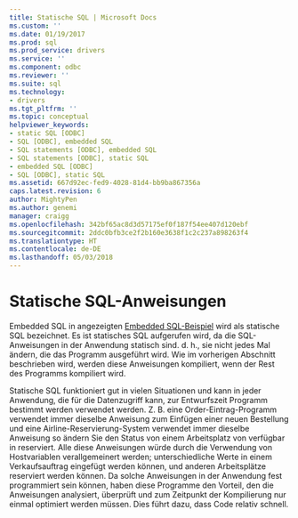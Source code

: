 ```yaml
---
title: Statische SQL | Microsoft Docs
ms.custom: ''
ms.date: 01/19/2017
ms.prod: sql
ms.prod_service: drivers
ms.service: ''
ms.component: odbc
ms.reviewer: ''
ms.suite: sql
ms.technology:
- drivers
ms.tgt_pltfrm: ''
ms.topic: conceptual
helpviewer_keywords:
- static SQL [ODBC]
- SQL [ODBC], embedded SQL
- SQL statements [ODBC], embedded SQL
- SQL statements [ODBC], static SQL
- embedded SQL [ODBC]
- SQL [ODBC], static SQL
ms.assetid: 667d92ec-fed9-4028-81d4-bb9ba867356a
caps.latest.revision: 6
author: MightyPen
ms.author: genemi
manager: craigg
ms.openlocfilehash: 342bf65ac8d3d57175ef0f187f54ee407d120ebf
ms.sourcegitcommit: 2ddc0bfb3ce2f2b160e3638f1c2c237a898263f4
ms.translationtype: HT
ms.contentlocale: de-DE
ms.lasthandoff: 05/03/2018
---
```

# <a name="static-sql"></a>Statische SQL-Anweisungen
Embedded SQL in angezeigten [Embedded SQL-Beispiel](../../odbc/reference/embedded-sql-example.md) wird als statische SQL bezeichnet. Es ist statisches SQL aufgerufen wird, da die SQL-Anweisungen in der Anwendung statisch sind. d. h., sie nicht jedes Mal ändern, die das Programm ausgeführt wird. Wie im vorherigen Abschnitt beschrieben wird, werden diese Anweisungen kompiliert, wenn der Rest des Programms kompiliert wird.  
  
 Statische SQL funktioniert gut in vielen Situationen und kann in jeder Anwendung, die für die Datenzugriff kann, zur Entwurfszeit Programm bestimmt werden verwendet werden. Z. B. eine Order-Eintrag-Programm verwendet immer dieselbe Anweisung zum Einfügen einer neuen Bestellung und eine Airline-Reservierung-System verwendet immer dieselbe Anweisung so ändern Sie den Status von einem Arbeitsplatz von verfügbar in reserviert. Alle diese Anweisungen würde durch die Verwendung von Hostvariablen verallgemeinert werden; unterschiedliche Werte in einem Verkaufsauftrag eingefügt werden können, und anderen Arbeitsplätze reserviert werden können. Da solche Anweisungen in der Anwendung fest programmiert sein können, haben diese Programme den Vorteil, den die Anweisungen analysiert, überprüft und zum Zeitpunkt der Kompilierung nur einmal optimiert werden müssen. Dies führt dazu, dass Code relativ schnell.
